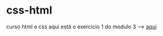 # css-html
curso html e css
aqui está o exercicio 1 do modulo 3 --> <a href="https://thelucas2011.github.io/exercicios/modulo%203/exercicio1.html">aqui </a>